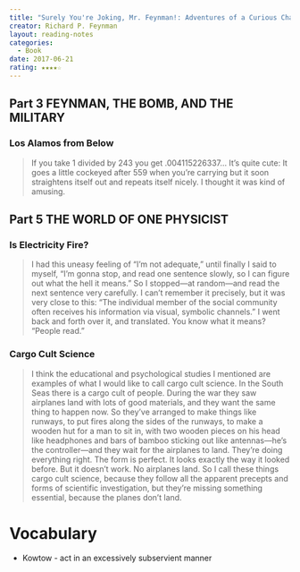 ```yaml
---
title: "Surely You're Joking, Mr. Feynman!: Adventures of a Curious Character"
creator: Richard P. Feynman
layout: reading-notes
categories:
  - Book
date: 2017-06-21
rating: ★★★★☆
---
```


## Part 3 FEYNMAN, THE BOMB, AND THE MILITARY 
### Los Alamos from Below
> If you take 1 divided by 243 you get .004115226337… It’s quite cute: It goes a little cockeyed after 559 when you’re carrying but it soon straightens itself out and repeats itself nicely. I thought it was kind of amusing. 
 
## Part 5 THE WORLD OF ONE PHYSICIST 
### Is Electricity Fire?
> I had this uneasy feeling of “I’m not adequate,” until finally I said to myself, “I’m gonna stop, and read one sentence slowly, so I can figure out what the hell it means.” So I stopped—at random—and read the next sentence very carefully. I can’t remember it precisely, but it was very close to this: “The individual member of the social community often receives his information via visual, symbolic channels.” I went back and forth over it, and translated. You know what it means? “People read.” 
 
### Cargo Cult Science
> I think the educational and psychological studies I mentioned are examples of what I would like to call cargo cult science. In the South Seas there is a cargo cult of people. During the war they saw airplanes land with lots of good materials, and they want the same thing to happen now. So they’ve arranged to make things like runways, to put fires along the sides of the runways, to make a wooden hut for a man to sit in, with two wooden pieces on his head like headphones and bars of bamboo sticking out like antennas—he’s the controller—and they wait for the airplanes to land. They’re doing everything right. The form is perfect. It looks exactly the way it looked before. But it doesn’t work. No airplanes land. So I call these things cargo cult science, because they follow all the apparent precepts and forms of scientific investigation, but they’re missing something essential, because the planes don’t land.
 
# Vocabulary

- Kowtow - act in an excessively subservient manner